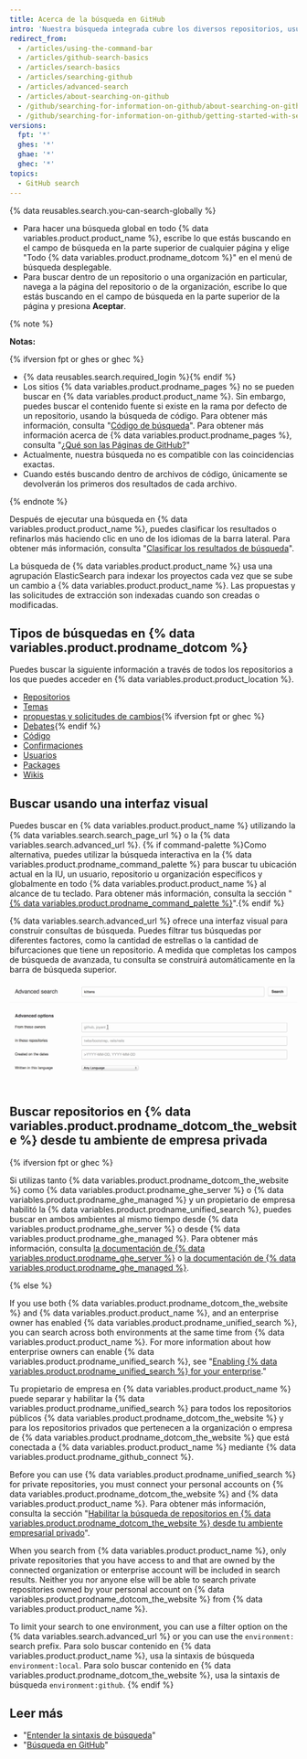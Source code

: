 ```yaml
---
title: Acerca de la búsqueda en GitHub
intro: 'Nuestra búsqueda integrada cubre los diversos repositorios, usuarios y líneas de código en {% data variables.product.product_name %}.'
redirect_from:
  - /articles/using-the-command-bar
  - /articles/github-search-basics
  - /articles/search-basics
  - /articles/searching-github
  - /articles/advanced-search
  - /articles/about-searching-on-github
  - /github/searching-for-information-on-github/about-searching-on-github
  - /github/searching-for-information-on-github/getting-started-with-searching-on-github/about-searching-on-github
versions:
  fpt: '*'
  ghes: '*'
  ghae: '*'
  ghec: '*'
topics:
  - GitHub search
---
```


{% data reusables.search.you-can-search-globally %}

- Para hacer una búsqueda global en todo {% data variables.product.product_name %}, escribe lo que estás buscando en el campo de búsqueda en la parte superior de cualquier página y elige "Todo {% data variables.product.prodname_dotcom %}" en el menú de búsqueda desplegable.
- Para buscar dentro de un repositorio o una organización en particular, navega a la página del repositorio o de la organización, escribe lo que estás buscando en el campo de búsqueda en la parte superior de la página y presiona **Aceptar**.

{% note %}

**Notas:**

{% ifversion fpt or ghes or ghec %}
- {% data reusables.search.required_login %}{% endif %}
- Los sitios {% data variables.product.prodname_pages %} no se pueden buscar en {% data variables.product.product_name %}. Sin embargo, puedes buscar el contenido fuente si existe en la rama por defecto de un repositorio, usando la búsqueda de código. Para obtener más información, consulta "[Código de búsqueda](/search-github/searching-on-github/searching-code)". Para obtener más información acerca de {% data variables.product.prodname_pages %}, consulta "[¿Qué son las Páginas de GitHub?](/articles/what-is-github-pages/)"
- Actualmente, nuestra búsqueda no es compatible con las coincidencias exactas.
- Cuando estés buscando dentro de archivos de código, únicamente se devolverán los primeros dos resultados de cada archivo.

{% endnote %}

Después de ejecutar una búsqueda en {% data variables.product.product_name %}, puedes clasificar los resultados o refinarlos más haciendo clic en uno de los idiomas de la barra lateral. Para obtener más información, consulta "[Clasificar los resultados de búsqueda](/search-github/getting-started-with-searching-on-github/sorting-search-results)".

La búsqueda de {% data variables.product.product_name %} usa una agrupación ElasticSearch para indexar los proyectos cada vez que se sube un cambio a {% data variables.product.product_name %}. Las propuestas y las solicitudes de extracción son indexadas cuando son creadas o modificadas.

## Tipos de búsquedas en {% data variables.product.prodname_dotcom %}

Puedes buscar la siguiente información a través de todos los repositorios a los que puedes acceder en {% data variables.product.product_location %}.

- [Repositorios](/search-github/searching-on-github/searching-for-repositories)
- [Temas](/search-github/searching-on-github/searching-topics)
- [propuestas y solicitudes de cambios](/search-github/searching-on-github/searching-issues-and-pull-requests){% ifversion fpt or ghec %}
- [Debates](/search-github/searching-on-github/searching-discussions){% endif %}
- [Código](/search-github/searching-on-github/searching-code)
- [Confirmaciones](/search-github/searching-on-github/searching-commits)
- [Usuarios](/search-github/searching-on-github/searching-users)
- [Packages](/search-github/searching-on-github/searching-for-packages)
- [Wikis](/search-github/searching-on-github/searching-wikis)

## Buscar usando una interfaz visual

Puedes buscar en {% data variables.product.product_name %} utilizando la {% data variables.search.search_page_url %} o la {% data variables.search.advanced_url %}. {% if command-palette %}Como alternativa, puedes utilizar la búsqueda interactiva en la {% data variables.product.prodname_command_palette %} para buscar tu ubicación actual en la IU, un usuario, repositorio u organización específicos y globalmente en todo {% data variables.product.product_name %} al alcance de tu teclado. Para obtener más información, consulta la sección "[{% data variables.product.prodname_command_palette %}](/get-started/using-github/github-command-palette)".{% endif %}

{% data variables.search.advanced_url %} ofrece una interfaz visual para construir consultas de búsqueda. Puedes filtrar tus búsquedas por diferentes factores, como la cantidad de estrellas o la cantidad de bifurcaciones que tiene un repositorio. A medida que completas los campos de búsqueda de avanzada, tu consulta se construirá automáticamente en la barra de búsqueda superior.

![Búsqueda avanzada](/assets/images/help/search/advanced_search_demo.gif)

## Buscar repositorios en {% data variables.product.prodname_dotcom_the_website %} desde tu ambiente de empresa privada

{% ifversion fpt or ghec %}

Si utilizas tanto {% data variables.product.prodname_dotcom_the_website %} como {% data variables.product.prodname_ghe_server %} o {% data variables.product.prodname_ghe_managed %} y un propietario de empresa habilitó la {% data variables.product.prodname_unified_search %}, puedes buscar en ambos ambientes al mismo tiempo desde {% data variables.product.prodname_ghe_server %} o desde {% data variables.product.prodname_ghe_managed %}. Para obtener más información, consulta [la documentación de {% data variables.product.prodname_ghe_server %}](/enterprise-server@latest/search-github/getting-started-with-searching-on-github/about-searching-on-github#searching-repositories-on-githubcom-from-your-private-enterprise-environment) o [la documentación de {% data variables.product.prodname_ghe_managed %}](/github-ae@latest/search-github/getting-started-with-searching-on-github/about-searching-on-github#searching-repositories-on-githubcom-from-your-private-enterprise-environment).

{% else %}

If you use both {% data variables.product.prodname_dotcom_the_website %} and {% data variables.product.product_name %}, and an enterprise owner has enabled {% data variables.product.prodname_unified_search %}, you can search across both environments at the same time from {% data variables.product.product_name %}. For more information about how enterprise owners can enable {% data variables.product.prodname_unified_search %}, see "[Enabling {% data variables.product.prodname_unified_search %} for your enterprise](/admin/configuration/configuring-github-connect/enabling-unified-search-for-your-enterprise)."

Tu propietario de empresa en {% data variables.product.product_name %} puede separar y habilitar la {% data variables.product.prodname_unified_search %} para todos los repositorios públicos {% data variables.product.prodname_dotcom_the_website %} y para los repositorios privados que pertenecen a la organización o empresa de {% data variables.product.prodname_dotcom_the_website %} que está conectada a {% data variables.product.product_name %} mediante {% data variables.product.prodname_github_connect %}.

Before you can use {% data variables.product.prodname_unified_search %} for private repositories, you must connect your personal accounts on {% data variables.product.prodname_dotcom_the_website %} and {% data variables.product.product_name %}. Para obtener más información, consulta la sección "[Habilitar la búsqueda de repositorios en {% data variables.product.prodname_dotcom_the_website %} desde tu ambiente empresarial privado](/search-github/getting-started-with-searching-on-github/enabling-githubcom-repository-search-from-your-private-enterprise-environment)".

When you search from {% data variables.product.product_name %}, only private repositories that you have access to and that are owned by the connected organization or enterprise account will be included in search results. Neither you nor anyone else will be able to search private repositories owned by your personal account on {% data variables.product.prodname_dotcom_the_website %} from {% data variables.product.product_name %}.

To limit your search to one environment, you can use a filter option on the {% data variables.search.advanced_url %} or you can use the `environment:` search prefix. Para solo buscar contenido en {% data variables.product.product_name %}, usa la sintaxis de búsqueda `environment:local`. Para solo buscar contenido en {% data variables.product.prodname_dotcom_the_website %}, usa la sintaxis de búsqueda `environment:github`.
{% endif %}

## Leer más

- "[Entender la sintaxis de búsqueda](/search-github/getting-started-with-searching-on-github/understanding-the-search-syntax)"
- "[Búsqueda en GitHub](/articles/searching-on-github)"
